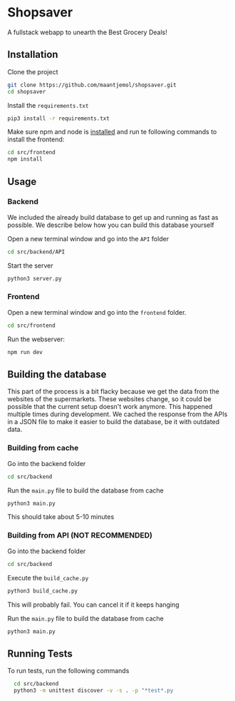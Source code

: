 # Shopsaver

A fullstack webapp to unearth the Best Grocery Deals!

## Installation

Clone the project

```bash
git clone https://github.com/maantjemol/shopsaver.git
cd shopsaver
```

Install the `requirements.txt`

```bash
pip3 install -r requirements.txt
```

Make sure npm and node is [installed](https://docs.npmjs.com/downloading-and-installing-node-js-and-npm) and run te following commands to install the frontend:

```bash
cd src/frontend
npm install
```

## Usage

### Backend

We included the already build database to get up and running as fast as possible. We describe below how you can build this database yourself

Open a new terminal window and go into the `API` folder

```bash
cd src/backend/API
```

Start the server

```bash
python3 server.py
```

### Frontend

Open a new terminal window and go into the `frontend` folder.

```bash
cd src/frontend
```

Run the webserver:

```bash
npm run dev
```

## Building the database

This part of the process is a bit flacky because we get the data from the websites of the supermarkets. These websites change, so it could be possible that the current setup doesn't work anymore. This happened multiple times during development. We cached the response from the APIs in a JSON file to make it easier to build the database, be it with outdated data.

### Building from cache

Go into the backend folder

```bash
cd src/backend
```

Run the `main.py` file to build the database from cache

```bash
python3 main.py
```

This should take about 5-10 minutes

### Building from API (NOT RECOMMENDED)

Go into the backend folder

```bash
cd src/backend
```

Execute the `build_cache.py`

```bash
python3 build_cache.py
```

This will probably fail. You can cancel it if it keeps hanging

Run the `main.py` file to build the database from cache

```bash
python3 main.py
```

## Running Tests

To run tests, run the following commands

```bash
  cd src/backend
  python3 -m unittest discover -v -s . -p "*test*.py
```
